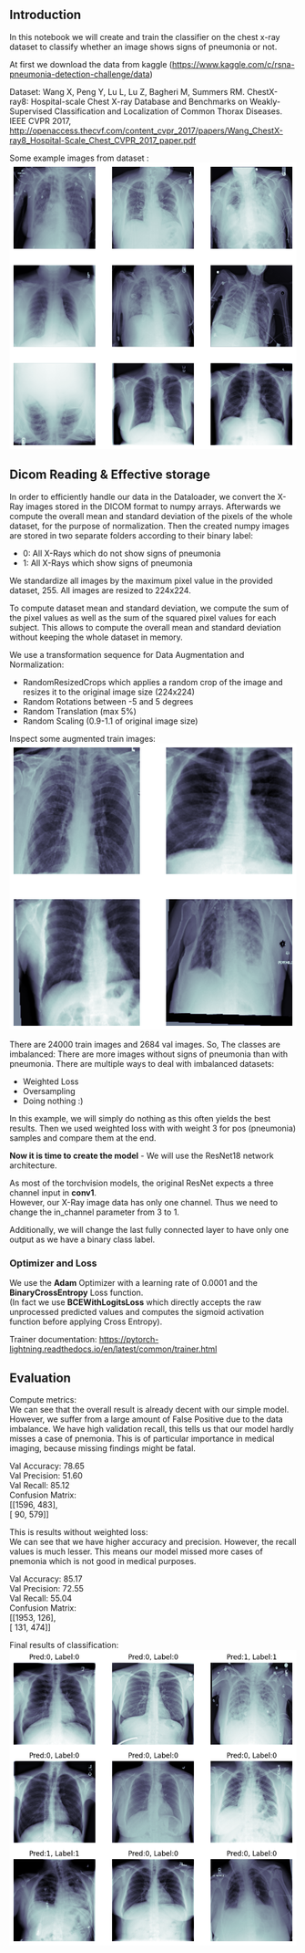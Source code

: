 ## Introduction
In this notebook we will create and train the classifier on the chest x-ray dataset to classify whether an image shows signs of pneumonia or not.<br/>

At first we download the data from kaggle (https://www.kaggle.com/c/rsna-pneumonia-detection-challenge/data)

Dataset:
Wang X, Peng Y, Lu L, Lu Z, Bagheri M, Summers RM. ChestX-ray8: Hospital-scale Chest X-ray Database and Benchmarks on Weakly-Supervised Classification and Localization of Common Thorax Diseases. IEEE CVPR 2017, http://openaccess.thecvf.com/content_cvpr_2017/papers/Wang_ChestX-ray8_Hospital-Scale_Chest_CVPR_2017_paper.pdf

Some example images from dataset :<br/> ![alt text](images/sample.png?raw=true)

## Dicom Reading & Effective storage

In order to efficiently handle our data in the Dataloader, we convert the X-Ray images stored in the DICOM format to numpy arrays. Afterwards we compute the overall mean and standard deviation of the pixels of the whole dataset, for the purpose of normalization.
Then the created numpy images are stored in two separate folders according to their binary label:
* 0: All X-Rays which do not show signs of pneumonia
* 1: All X-Rays which show signs of pneumonia

We standardize all images by the maximum pixel value in the provided dataset, 255.
All images are resized to 224x224.

To compute dataset mean and standard deviation, we compute the sum of the pixel values as well as the sum of the squared pixel values for each subject.
This allows to compute the overall mean and standard deviation without keeping the whole dataset in memory.

We use a transformation sequence for Data Augmentation and Normalization:
* RandomResizedCrops which applies a random crop of the image and resizes it to the original image size (224x224)
* Random Rotations between -5 and 5 degrees
* Random Translation (max 5%)
* Random Scaling (0.9-1.1 of original image size)

Inspect some augmented train images: <br/> ![alt text](images/data_augmentation.png?raw=true)

There are 24000 train images and 2684 val images. So, The classes are imbalanced: There are more images without signs of pneumonia than with pneumonia.
There are multiple ways to deal with imbalanced datasets:
* Weighted Loss
* Oversampling
* Doing nothing :)

In this example, we will simply do nothing as this often yields the best results.
Then we used weighted loss with with weight 3 for pos (pneumonia) samples and compare them at the end.

**Now it is time to create the model** - We will use the ResNet18 network architecture.

As most of the torchvision models, the original ResNet expects a three channel input in **conv1**. <br />
However, our X-Ray image data has only one channel.
Thus we need to change the in_channel parameter from 3 to 1.

Additionally, we will change the last fully connected layer to have only one output as we have a binary class label.

### Optimizer and Loss
We use the **Adam** Optimizer with a learning rate of 0.0001 and the **BinaryCrossEntropy** Loss function.<br />
(In fact we use **BCEWithLogitsLoss** which directly accepts the raw unprocessed predicted values and computes the sigmoid activation function before applying Cross Entropy).

Trainer documentation: https://pytorch-lightning.readthedocs.io/en/latest/common/trainer.html

## Evaluation
Compute metrics:<br />
We can see that the overall result is already decent with our simple model.
However, we suffer from a large amount of False Positive due to the data imbalance.
We have high validation recall, this tells us that our model hardly misses a case of pnemonia. 
This is of particular importance in medical imaging, because missing findings might be fatal.<br />

Val Accuracy: 78.65 <br/>
Val Precision: 51.60 <br/>
Val Recall: 85.12 <br/>
Confusion Matrix: <br/>
      [[1596,  483],<br/>
      [ 90,  579]] <br/>


This is results without weighted loss:<br />
We can see that we have higher accuracy and precision.
However, the recall values is much lesser. This means our model missed more cases of pnemonia which is not good in medical purposes.

Val Accuracy: 85.17 <br/>
Val Precision: 72.55 <br/>
Val Recall: 55.04 <br/>
Confusion Matrix: <br/>
      [[1953,  126],<br/>
      [ 131,  474]] <br/>  



Final results of classification: <br/> ![alt text](images/prediction.png?raw=true)
